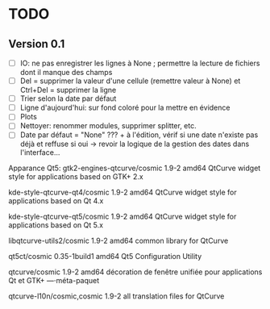 # TODO

## Version 0.1

- [ ] IO: ne pas enregistrer les lignes à None ; permettre la lecture de fichiers dont il manque des champs
- [ ] Del = supprimer la valeur d'une cellule (remettre valeur à None) et Ctrl+Del = supprimer la ligne
- [ ] Trier selon la date par défaut
- [ ] Ligne d'aujourd'hui: sur fond coloré pour la mettre en évidence
- [ ] Plots
- [ ] Nettoyer: renommer modules, supprimer splitter, etc.
- [ ] Date par défaut = "None" ??? + à l'édition, vérif si une date n'existe pas déjà et reffuse si oui -> revoir la logique de la gestion des dates dans l'interface...

Apparance Qt5:
gtk2-engines-qtcurve/cosmic 1.9-2 amd64
  QtCurve widget style for applications based on GTK+ 2.x

kde-style-qtcurve-qt4/cosmic 1.9-2 amd64
  QtCurve widget style for applications based on Qt 4.x

kde-style-qtcurve-qt5/cosmic 1.9-2 amd64
  QtCurve widget style for applications based on Qt 5.x

libqtcurve-utils2/cosmic 1.9-2 amd64
  common library for QtCurve

qt5ct/cosmic 0.35-1build1 amd64
  Qt5 Configuration Utility

qtcurve/cosmic 1.9-2 amd64
  décoration de fenêtre unifiée pour applications Qt et GTK+ —⋅méta-paquet

qtcurve-l10n/cosmic,cosmic 1.9-2 all
  translation files for QtCurve


